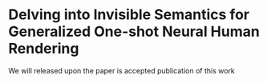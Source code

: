 # Delving into Invisible Semantics for Generalized One-shot Neural Human Rendering

We will released upon the paper is accepted publication of this work
